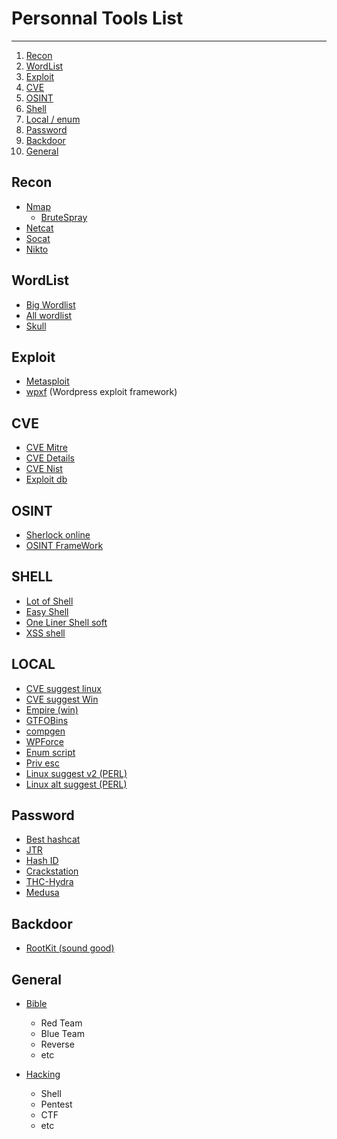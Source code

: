 # Personnal Tools List
___


1) [Recon](#Recon)
2) [WordList](#WordList)
3) [Exploit](#Exploit)
4) [CVE](#CVE)
5) [OSINT](#OSINT)
6) [Shell](#Shell)
7) [Local / enum](#Local)
8) [Password](#Password)
9) [Backdoor](#Backdoor)
10) [General](#General)


## Recon

* [Nmap](https://nmap.org/)
    * [BruteSpray](https://github.com/x90skysn3k/brutespray)
* [Netcat](https://github.com/diegocr/netcat)
* [Socat](http://www.dest-unreach.org/socat/)
* [Nikto](https://github.com/sullo/nikto)

## WordList

* [Big Wordlist](https://crackstation.net/crackstation-wordlist-password-cracking-dictionary.htm)
* [All wordlist](https://weakpass.com/)
* [Skull](https://wiki.skullsecurity.org/Passwords)

## Exploit

* [Metasploit](https://github.com/rapid7/metasploit-framework)
* [wpxf](https://github.com/rastating/wordpress-exploit-framework) (Wordpress exploit framework)

## CVE

* [CVE Mitre](https://cve.mitre.org/index.html)
* [CVE Details](https://www.cvedetails.com/)
* [CVE Nist](https://nvd.nist.gov/vuln/search)
* [Exploit db](https://www.exploit-db.com/)

## OSINT

* [Sherlock online](https://checkusernames.com/)
* [OSINT FrameWork](https://osintframework.com/)

## SHELL

* [Lot of Shell](https://github.com/swisskyrepo/PayloadsAllTheThings/blob/master/Methodology%20and%20Resources/Reverse%20Shell%20Cheatsheet.md)
* [Easy Shell](https://highon.coffee/blog/reverse-shell-cheat-sheet/)
* [One Liner Shell soft](https://github.com/D4Vinci/One-Lin3r)
* [XSS shell](https://gist.github.com/ivanvza/08d75112ee41dec3e92d0ff59505c678)

## LOCAL

* [CVE suggest linux](https://github.com/mzet-/linux-exploit-suggester)
* [CVE suggest Win](https://github.com/AonCyberLabs/Windows-Exploit-Suggester)
* [Empire (win)](https://github.com/EmpireProject/Empire)
* [GTFOBins](https://gtfobins.github.io/#)
* [compgen](https://www.cyberciti.biz/open-source/command-line-hacks/compgen-linux-command/)
* [WPForce](https://github.com/n00py/WPForce)
* [Enum script](https://github.com/SolomonSklash/htbenum/blob/master/htbenum.sh)
* [Priv esc](https://github.com/m0nad/awesome-privilege-escalation#sudo-and-suid)
* [Linux suggest v2 (PERL)](https://github.com/jondonas/linux-exploit-suggester-2)
* [Linux alt suggest (PERL)](https://github.com/InteliSecureLabs/Linux_Exploit_Suggester)

## Password

* [Best hashcat](https://hashcat.net/hashcat/)
* [JTR](https://github.com/magnumripper/JohnTheRipper)
* [Hash ID](https://www.onlinehashcrack.com/tools-zip-rar-7z-archive-hash-extractor.php)
* [Crackstation](https://crackstation.net/)
* [THC-Hydra](https://github.com/vanhauser-thc/thc-hydra)
* [Medusa](https://github.com/jmk-foofus/medusa)

## Backdoor
* [RootKit (sound good)](https://github.com/mempodippy/vlany)

## General
* [Bible](https://github.com/blaCCkHatHacEEkr/PENTESTING-BIBLE/blob/master/README.md)
    * Red Team
    * Blue Team
    * Reverse
    * etc

* [Hacking](https://github.com/Hack-with-Github/Awesome-Hacking)
    * Shell
    * Pentest
    * CTF
    * etc


